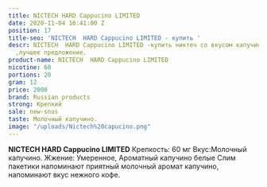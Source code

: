 ```yaml
---
title: NICTECH HARD Cappucino LIMITED
date: 2020-11-04 16:41:00 Z
position: 17
title-seo: 'NICTECH  HARD Cappucino LIMITED - купить '
descr: NICTECH  HARD Cappucino LIMITED -купить никтеч со вкусом капучино в Казахстане
  ,лучшее предложение.
product-name: NICTECH  HARD Cappucino LIMITED
nicotine: 60
portions: 20
gram: 12
price: 2000
brand: Russian products
strong: Крепкий
sale: new-snus
taste: Молочный капучино.
image: "/uploads/Nictech%20capucino.png"
---
```


**NICTECH HARD Cappucino LIMITED**
Крепкость: 60 мг 
Вкус:Молочный капучино.
Жжение: Умеренное, Ароматный капучино белые Слим пакетики напоминают приятный молочный аромат капучино, напоминают вкус нежного кофе.